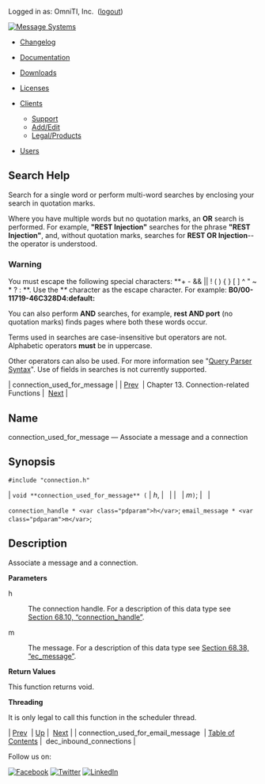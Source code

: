 Logged in as: OmniTI, Inc.  ([logout](https://support.messagesystems.com/logout.php))

[![Message Systems](https://support.messagesystems.com/images/ms-white205.png)](https://support.messagesystems.com/start.php) 

*   [Changelog](https://support.messagesystems.com/start.php?show=changelog)
*   [Documentation](https://support.messagesystems.com/docs/)
*   [Downloads](https://support.messagesystems.com/start.php)

*   [Licenses](https://support.messagesystems.com/license_summary.php)
*   <a href="">Clients</a>
    *   [Support](https://support.messagesystems.com/cs.php)
    *   [Add/Edit](https://support.messagesystems.com/edit_client.php)
    *   [Legal/Products](https://support.messagesystems.com/edit_products.php)
*   [Users](https://support.messagesystems.com/edit_customer.php)

## Search Help

Search for a single word or perform multi-word searches by enclosing your search in quotation marks.

Where you have multiple words but no quotation marks, an **OR** search is performed. For example, **"REST Injection"** searches for the phrase **"REST Injection"**, and, without quotation marks, searches for **REST OR Injection**--the operator is understood.

### Warning

You must escape the following special characters: **+ - && || ! ( ) { } [ ] ^ " ~ * ? : \**. Use the **\** character as the escape character. For example: **B0/00-11719-46C328D4\:default\:**

You can also perform **AND** searches, for example, **rest AND port** (no quotation marks) finds pages where both these words occur.

Terms used in searches are case-insensitive but operators are not. Alphabetic operators **must** be in uppercase.

Other operators can also be used. For more information see "[Query Parser Syntax](https://lucene.apache.org/core/old_versioned_docs/versions/3_0_0/queryparsersyntax.html)". Use of fields in searches is not currently supported.

| connection_used_for_message |
| [Prev](apis.connection_used_for_email_message.php)  | Chapter 13. Connection-related Functions |  [Next](apis.dec_inbound_connections.php) |

<a name="apis.connection_used_for_message"></a>
## Name

connection_used_for_message — Associate a message and a connection

## Synopsis

`#include "connection.h"`

| `void **connection_used_for_message** (` | <var class="pdparam">h</var>, |   |
|   | <var class="pdparam">m</var>`)`; |   |

`connection_handle * <var class="pdparam">h</var>`;
`email_message * <var class="pdparam">m</var>`;<a name="idp21510016"></a>
## Description

Associate a message and a connection.

**Parameters**

<dl class="variablelist">

<dt>h</dt>

<dd>

The connection handle. For a description of this data type see [Section 68.10, “connection_handle”](structs.connection_handle.php "68.10. connection_handle").

</dd>

<dt>m</dt>

<dd>

The message. For a description of this data type see [Section 68.38, “ec_message”](structs.ec_message.php "68.38. ec_message").

</dd>

</dl>

**Return Values**

This function returns void.

**Threading**

It is only legal to call this function in the scheduler thread.

| [Prev](apis.connection_used_for_email_message.php)  | [Up](connection.php) |  [Next](apis.dec_inbound_connections.php) |
| connection_used_for_email_message  | [Table of Contents](index.php) |  dec_inbound_connections |

Follow us on:

[![Facebook](https://support.messagesystems.com/images/icon-facebook.png)](http://www.facebook.com/messagesystems) [![Twitter](https://support.messagesystems.com/images/icon-twitter.png)](http://twitter.com/#!/MessageSystems) [![LinkedIn](https://support.messagesystems.com/images/icon-linkedin.png)](http://www.linkedin.com/company/message-systems)